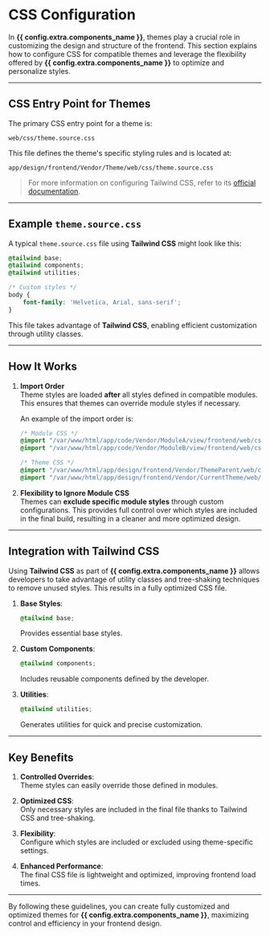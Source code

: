# CSS Configuration

In **{{ config.extra.components_name }}**, themes play a crucial role in customizing the design and structure of the frontend. This section explains how to configure CSS for compatible themes and leverage the flexibility offered by **{{ config.extra.components_name }}** to optimize and personalize styles.

---

## CSS Entry Point for Themes

The primary CSS entry point for a theme is:

```
web/css/theme.source.css
```

This file defines the theme's specific styling rules and is located at:

```
app/design/frontend/Vendor/Theme/web/css/theme.source.css
```

> For more information on configuring Tailwind CSS, refer to its [official documentation](https://tailwindcss.com/docs).

---

## Example `theme.source.css`

A typical `theme.source.css` file using **Tailwind CSS** might look like this:

```css
@tailwind base;
@tailwind components;
@tailwind utilities;

/* Custom styles */
body {
    font-family: 'Helvetica, Arial, sans-serif';
}
```

This file takes advantage of **Tailwind CSS**, enabling efficient customization through utility classes.

---

## How It Works

1. **Import Order**  
    Theme styles are loaded **after** all styles defined in compatible modules. This ensures that themes can override module styles if necessary.  

    An example of the import order is:

    ```css
    /* Module CSS */
    @import "/var/www/html/app/code/Vendor/ModuleA/view/frontend/web/css/module.extend.css"; /* Module A */
    @import "/var/www/html/app/code/Vendor/ModuleB/view/frontend/web/css/module.extend.css"; /* Module B */
    
    /* Theme CSS */
    @import "/var/www/html/app/design/frontend/Vendor/ThemeParent/web/css/theme.source.css"; /* Parent Theme */
    @import "/var/www/html/app/design/frontend/Vendor/CurrentTheme/web/css/theme.source.css"; /* Current Theme */
    ```

2. **Flexibility to Ignore Module CSS**  
    Themes can **exclude specific module styles** through custom configurations. This provides full control over which styles are included in the final build, resulting in a cleaner and more optimized design.

---

## Integration with Tailwind CSS

Using **Tailwind CSS** as part of **{{ config.extra.components_name }}** allows developers to take advantage of utility classes and tree-shaking techniques to remove unused styles. This results in a fully optimized CSS file.

1. **Base Styles**:  
    ```css
    @tailwind base;
    ```
    Provides essential base styles.

2. **Custom Components**:  
    ```css
    @tailwind components;
    ```
    Includes reusable components defined by the developer.

3. **Utilities**:  
    ```css
    @tailwind utilities;
    ```
    Generates utilities for quick and precise customization.

---

## Key Benefits

1. **Controlled Overrides**:  
    Theme styles can easily override those defined in modules.

2. **Optimized CSS**:  
    Only necessary styles are included in the final file thanks to Tailwind CSS and tree-shaking.

3. **Flexibility**:  
    Configure which styles are included or excluded using theme-specific settings.

4. **Enhanced Performance**:  
    The final CSS file is lightweight and optimized, improving frontend load times.

---

By following these guidelines, you can create fully customized and optimized themes for **{{ config.extra.components_name }}**, maximizing control and efficiency in your frontend design.

